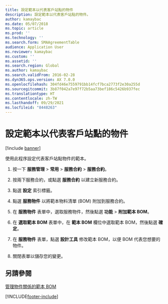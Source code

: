```yaml
---
title: 設定範本以代表客戶站點的物件
description: 設定範本以代表客戶站點的物件。
author: kamaybac
ms.date: 05/07/2018
ms.topic: article
ms.prod: ''
ms.technology: ''
ms.search.form: SMAAgreementTable
audience: Application User
ms.reviewer: kamaybac
ms.custom: ''
ms.assetid: ''
ms.search.region: Global
ms.author: kamaybac
ms.search.validFrom: 2016-02-28
ms.dyn365.ops.version: AX 7.0.0
ms.openlocfilehash: 304fd46e7559791bb14fcf7bca2773f2e30a255d
ms.sourcegitcommit: 3b87f042a7e97f72b5aa73bef186c5426b937fec
ms.translationtype: HT
ms.contentlocale: zh-TW
ms.lasthandoff: 09/29/2021
ms.locfileid: "8448263"
---
```

# <a name="set-up-template-to-represent-objects-at-customer-site"></a>設定範本以代表客戶站點的物件 

[!include [banner](../includes/banner.md)]


使用此程序設定代表客戶站點物件的範本。

1.  按一下 **服務管理** \> **常用** \> **服務合約** \> **服務合約**。

2.  按兩下服務合約，或點選 **服務合約** 以建立新服務合約。

3.  點選 **設定** 索引標籤。

4.  點選 **服務物件** 以將範本物料清單 (BOM) 附加到服務合約。

5.  在 **服務物件** 表單中，選取服務物件，然後點選 **功能** \> **附加範本 BOM**。

6.  在 **選取範本 BOM** 表單中，在 **範本 BOM** 欄位中選取範本 BOM，然後點選 **確定**。

7.  在 **服務物件** 表單，點選 **設計工具** 修改範本 BOM，以便 BOM 代表您想要的物件。

8.  關閉表單以儲存您的變更。

## <a name="see-also"></a>另請參閱

[管理物件關係的範本 BOM](manage-template-boms-on-object-relations.md)

  




[!INCLUDE[footer-include](../../includes/footer-banner.md)]